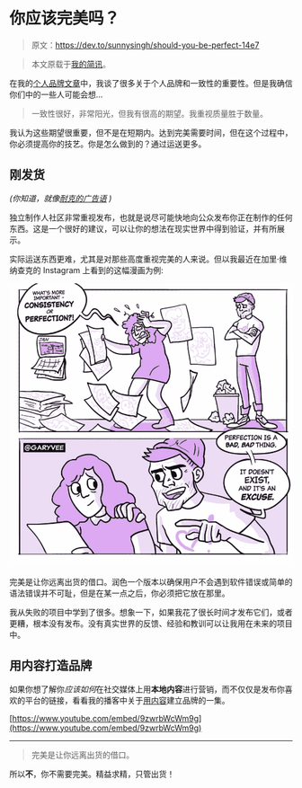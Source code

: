 # 你应该完美吗？

> 原文：<https://dev.to/sunnysingh/should-you-be-perfect-14e7>

> 本文原载于[我的简讯](https://sunnysingh.io/news)。

在我的[个人品牌文章](https://sunnysingh.io/blog/personal-brand)中，我谈了很多关于个人品牌和一致性的重要性。但是我确信你们中的一些人可能会想...

> 一致性很好，非常阳光，但我有很高的期望。我重视质量胜于数量。

我认为这些期望很重要，但不是在短期内。达到完美需要时间，但在这个过程中，你必须提高你的技艺。你是怎么做到的？通过运送更多。

## 刚发货

*(你知道，就像[耐克的广告语](https://youtu.be/Fq2CvmgoO7I) )*

独立制作人社区非常重视发布，也就是说尽可能快地向公众发布你正在制作的任何东西。这是一个很好的建议，可以让你的想法在现实世界中得到验证，并有所展示。

实际运送东西更难，尤其是对那些高度重视完美的人来说。但以我最近在加里·维纳查克的 Instagram 上看到的这幅漫画为例:

[![View comic](img/599694327e0f6862a1d57321eb5bc882.png)](https://www.instagram.com/p/BsT4fP8F-pp/)

完美是让你远离出货的借口。润色一个版本以确保用户不会遇到软件错误或简单的语法错误并不可耻，但是在某一点之后，你必须把它放在那里。

我从失败的项目中学到了很多。想象一下，如果我花了很长时间才发布它们，或者更糟，根本没有发布。没有真实世界的反馈、经验和教训可以让我用在未来的项目中。

## 用内容打造品牌

如果你想了解你*应该如何*在社交媒体上用**本地内容**进行营销，而不仅仅是发布你喜欢的平台的链接，看看我的播客中关于[用内容](https://sunnycommutes.fm/episodes/61-building-a-brand-with-content-zl5wOK)建立品牌的一集。

[https://www.youtube.com/embed/9zwrbWcWm9g](https://www.youtube.com/embed/9zwrbWcWm9g)

* * *

> 完美是让你远离出货的借口。

所以**不**，你不需要完美。精益求精，只管出货！